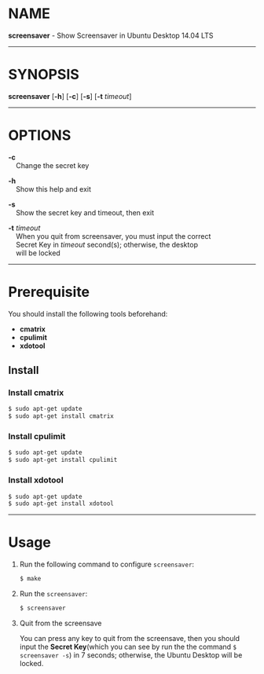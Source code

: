 # NAME
**screensaver** - Show Screensaver in Ubuntu Desktop 14.04 LTS

------------

# SYNOPSIS

**screensaver** [**-h**] [**-c**] [**-s**] [**-t** _timeout_]

-----------------------------

# OPTIONS

**-c**        
     &nbsp;&nbsp;&nbsp;&nbsp;Change the secret key

**-h**             
     &nbsp;&nbsp;&nbsp;&nbsp;Show this help and exit

**-s**            
     &nbsp;&nbsp;&nbsp;&nbsp;Show the secret key and timeout, then exit

**-t** _timeout_               
     &nbsp;&nbsp;&nbsp;&nbsp;When you quit from screensaver, you must input the correct         
     &nbsp;&nbsp;&nbsp;&nbsp;Secret Key in _timeout_ second(s); otherwise, the desktop        
     &nbsp;&nbsp;&nbsp;&nbsp;will be locked           

-----------------------------

# Prerequisite

You should install the following tools beforehand:      
	
- **cmatrix**           
- **cpulimit**          
- **xdotool**             

## Install 

### Install cmatrix

```bash
$ sudo apt-get update
$ sudo apt-get install cmatrix
```

### Install cpulimit

```bash
$ sudo apt-get update
$ sudo apt-get install cpulimit
```

### Install xdotool

```bash
$ sudo apt-get update
$ sudo apt-get install xdotool
```

-----------------------------

# Usage

1. Run the following command to configure `screensaver`:          

	```bash
	$ make
	```
2. Run the `screensaver`:        
	
	```bash
	$ screensaver
	```
3. Quit from the screensave              

	You can press any key to quit from the screensave, then you should input the **Secret Key**(which you can see by run the the command `$ screensaver -s`) in 7 seconds; otherwise, the Ubuntu Desktop will be locked.       
